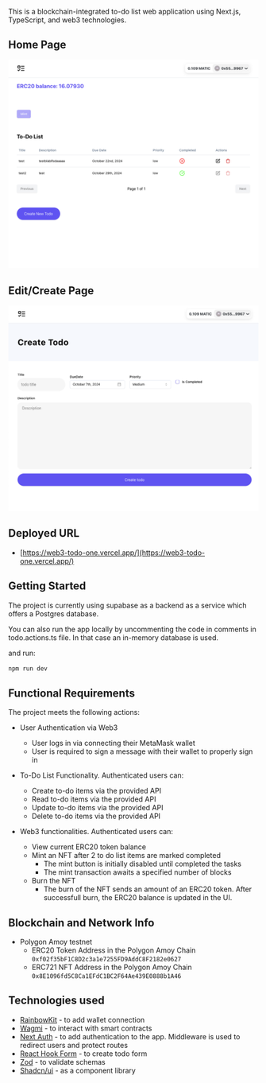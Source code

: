 This is a blockchain-integrated to-do list web application using Next.js, TypeScript, and web3 technologies.

## Home Page

![Home page](public/assets/homepage.png)

## Edit/Create Page

![Edit/Create page](public/assets/form.png)

## Deployed URL

- [https://web3-todo-one.vercel.app/](https://web3-todo-one.vercel.app/)

## Getting Started

The project is currently using supabase as a backend as a service which offers a Postgres database.

You can also run the app locally by uncommenting the code in comments in todo.actions.ts file. In that case an in-memory database is used.

and run:

```bash
npm run dev
```

## Functional Requirements

The project meets the following actions:

- User Authentication via Web3

  - User logs in via connecting their MetaMask wallet
  - User is required to sign a message with their wallet to properly sign in

- To-Do List Functionality. Authenticated users can:

  - Create to-do items via the provided API
  - Read to-do items via the provided API
  - Update to-do items via the provided API
  - Delete to-do items via the provided API

- Web3 functionalities. Authenticated users can:
  - View current ERC20 token balance
  - Mint an NFT after 2 to do list items are marked completed
    - The mint button is initially disabled until completed the tasks
    - The mint transaction awaits a specified number of blocks
  - Burn the NFT
    - The burn of the NFT sends an amount of an ERC20 token. After successfull burn, the ERC20 balance is updated in the UI.

## Blockchain and Network Info

- Polygon Amoy testnet
  - ERC20 Token Address in the Polygon Amoy Chain `0xf02f35bF1C8D2c3a1e7255FD9AddC8F2182e0627`
  - ERC721 NFT Address in the Polygon Amoy Chain `0x8E1096fd5C8Ca1EFdC1BC2F64Ae439E0888b1A46`

## Technologies used

- [RainbowKit](https://nextjs.org/docs) - to add wallet connection
- [Wagmi](https://wagmi.sh/) - to interact with smart contracts
- [Next Auth](https://next-auth.js.org/) - to add authentication to the app. Middleware is used to redirect users and protect routes
- [React Hook Form](https://react-hook-form.com/) - to create todo form
- [Zod](https://zod.dev/) - to validate schemas
- [Shadcn/ui](https://ui.shadcn.com/) - as a component library
